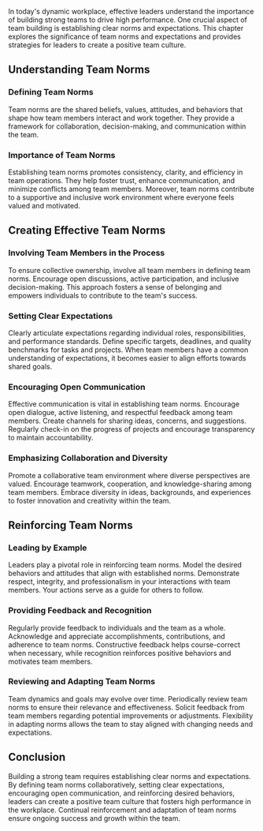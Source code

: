
In today's dynamic workplace, effective leaders understand the importance of building strong teams to drive high performance. One crucial aspect of team building is establishing clear norms and expectations. This chapter explores the significance of team norms and expectations and provides strategies for leaders to create a positive team culture.

Understanding Team Norms
------------------------

### Defining Team Norms

Team norms are the shared beliefs, values, attitudes, and behaviors that shape how team members interact and work together. They provide a framework for collaboration, decision-making, and communication within the team.

### Importance of Team Norms

Establishing team norms promotes consistency, clarity, and efficiency in team operations. They help foster trust, enhance communication, and minimize conflicts among team members. Moreover, team norms contribute to a supportive and inclusive work environment where everyone feels valued and motivated.

Creating Effective Team Norms
-----------------------------

### Involving Team Members in the Process

To ensure collective ownership, involve all team members in defining team norms. Encourage open discussions, active participation, and inclusive decision-making. This approach fosters a sense of belonging and empowers individuals to contribute to the team's success.

### Setting Clear Expectations

Clearly articulate expectations regarding individual roles, responsibilities, and performance standards. Define specific targets, deadlines, and quality benchmarks for tasks and projects. When team members have a common understanding of expectations, it becomes easier to align efforts towards shared goals.

### Encouraging Open Communication

Effective communication is vital in establishing team norms. Encourage open dialogue, active listening, and respectful feedback among team members. Create channels for sharing ideas, concerns, and suggestions. Regularly check-in on the progress of projects and encourage transparency to maintain accountability.

### Emphasizing Collaboration and Diversity

Promote a collaborative team environment where diverse perspectives are valued. Encourage teamwork, cooperation, and knowledge-sharing among team members. Embrace diversity in ideas, backgrounds, and experiences to foster innovation and creativity within the team.

Reinforcing Team Norms
----------------------

### Leading by Example

Leaders play a pivotal role in reinforcing team norms. Model the desired behaviors and attitudes that align with established norms. Demonstrate respect, integrity, and professionalism in your interactions with team members. Your actions serve as a guide for others to follow.

### Providing Feedback and Recognition

Regularly provide feedback to individuals and the team as a whole. Acknowledge and appreciate accomplishments, contributions, and adherence to team norms. Constructive feedback helps course-correct when necessary, while recognition reinforces positive behaviors and motivates team members.

### Reviewing and Adapting Team Norms

Team dynamics and goals may evolve over time. Periodically review team norms to ensure their relevance and effectiveness. Solicit feedback from team members regarding potential improvements or adjustments. Flexibility in adapting norms allows the team to stay aligned with changing needs and expectations.

Conclusion
----------

Building a strong team requires establishing clear norms and expectations. By defining team norms collaboratively, setting clear expectations, encouraging open communication, and reinforcing desired behaviors, leaders can create a positive team culture that fosters high performance in the workplace. Continual reinforcement and adaptation of team norms ensure ongoing success and growth within the team.

